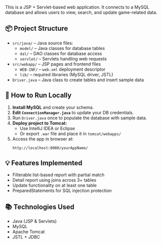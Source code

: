 This is a JSP + Servlet-based web application. It connects to a MySQL database and allows users to view, search, and update game-related data.

## 📦 Project Structure

- `src/java/` – Java source files:
  - `model/` – Java classes for database tables
  - `dal/` – DAO classes for database access
  - `servlet/` – Servlets handling web requests
- `src/webapp/` – JSP pages and frontend files
  - `WEB-INF/` – `web.xml` deployment descriptor
  - `lib/` – required libraries (MySQL driver, JSTL)
- `Driver.java` – Java class to create tables and insert sample data

## 🚀 How to Run Locally

1. **Install MySQL** and create your schema.
2. **Edit `ConnectionManager.java`** to update your DB credentials.
3. Run `Driver.java` once to populate the database with sample data.
4. **Deploy project to Tomcat:**
   - Use IntelliJ IDEA or Eclipse
   - Or export `.war` file and place it in `tomcat/webapps/`
5. Access the app in browser at:
   ```
   http://localhost:8080/yourAppName/
   ```

## 💡 Features Implemented

- Filterable list-based report with partial match
- Detail report using joins across 3+ tables
- Update functionality on at least one table
- PreparedStatements for SQL injection protection

## 📚 Technologies Used

- Java (JSP & Servlets)
- MySQL
- Apache Tomcat
- JSTL + JDBC
